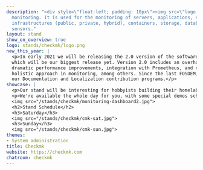 ```yaml
---
description: "<div style=\"float:left; padding: 10px\"><img src=\"logo.png\" style=\"max-width: 400px\" /></div> Open source monitoring software developed in Python and C++ for IT Infrastructure
  monitoring. It is used for the monitoring of servers, applications, networks, cloud
  infrastructures (public, private, hybrid), containers, storage, databases and environment
  sensors."
layout: stand
show_on_overview: true
logo: stands/checkmk/logo.png
new_this_year: |
  <p>In early 2021 we will be releasing the 2.0 version of the software,
  which will be our biggest release yet. Version 2.0 includes an overhaul of the GUI,
  dramatic performance improvements, integration with Prometheus, and ntop for a more
  holistic approach in monitoring, among others. Since the last FOSDEM, we also released
  our Documentation and Localization contribution programs.</p>
showcase: |
  <p>Our stand will be interesting for hobbyists building their homelab or IT professionals who are managing their organization's infrastructure. At our stand we'll share some insights of what we learned in the field, explain some of our problem-solving approach in the job and show some demos. We'll also share how we are trying to bridge the gap between IT Ops and DevOps teams &mdash; two teams that historically have been working in silos &mdash; to improve collaboration. </p>
  <p>We're available the whole day for you, with some special demos scheduled.</p>
  <img src="/stands/checkmk/monitoring-dashboard2.jpg">
  <h2>Stand Schedule</h2>
  <h3>Saturday</h3>
  <img src="/stands/checkmk/cmk-sat.jpg">
  <h3>Sunday</h3>
  <img src="/stands/checkmk/cmk-sun.jpg">
themes:
- System administration
title: Checkmk
website: https://checkmk.com
chatroom: checkmk
---
```

